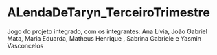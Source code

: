 # ALendaDeTaryn_TerceiroTrimestre
Jogo do projeto integrado, com os integrantes: Ana Lívia, João Gabriel Mata, Maria Eduarda, Matheus Henrique , Sabrina Gabriele e Yasmin Vasconcelos
